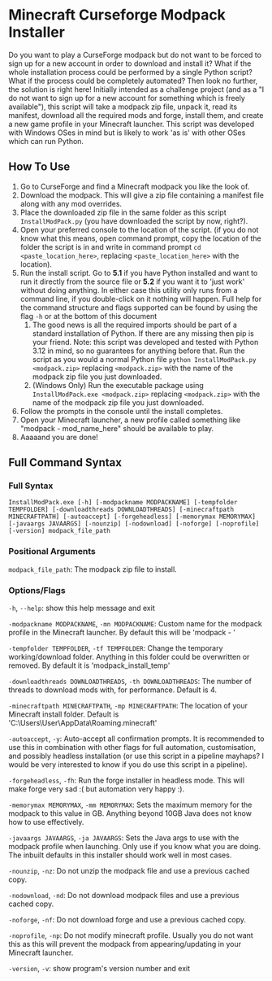 # Minecraft Curseforge Modpack Installer
Do you want to play a CurseForge modpack but do not want to be forced to sign up for a new account in order to download and install it? What if the whole installation process could be performed by a single Python script? What if the process could be completely automated? Then look no further, the solution is right here! Initially intended as a challenge project (and as a "I do not want to sign up for a new account for something which is freely available"), this script will take a modpack zip file, unpack it, read its manifest, download all the required mods and forge, install them, and create a new game profile in your Minecraft launcher. This script was developed with Windows OSes in mind but is likely to work 'as is' with other OSes which can run Python.

## How To Use
1. Go to CurseForge and find a Minecraft modpack you like the look of.
2. Download the modpack. This will give a zip file containing a manifest file along with any mod overrides.
3. Place the downloaded zip file in the same folder as this script `InstallModPack.py` (you have downloaded the script by now, right?).
4. Open your preferred console to the location of the script. (if you do not know what this means, open command prompt, copy the location of the folder the script is in and write in command prompt `cd <paste_location_here>`, replacing `<paste_location_here>` with the location).
5. Run the install script. Go to **5.1** if you have Python installed and want to run it directly from the source file or **5.2** if you want it to 'just work' without doing anything. In either case this utility only runs from a command line, if you double-click on it nothing will happen. Full help for the command structure and flags supported can be found by using the flag `-h` or at the bottom of this document
    1. The good news is all the required imports should be part of a standard installation of Python. If there are any missing then pip is your friend. Note: this script was developed and tested with Python 3.12 in mind, so no guarantees for anything before that. Run the script as you would a normal Python file `python InstallModPack.py <modpack.zip>` replacing `<modpack.zip>` with the name of the modpack zip file you just downloaded.
    2. (Windows Only) Run the executable package using `InstallModPack.exe <modpack.zip>` replacing `<modpack.zip>` with the name of the modpack zip file you just downloaded.
6. Follow the prompts in the console until the install completes.
7. Open your Minecraft launcher, a new profile called something like "modpack - mod_name_here" should be available to play.
8. Aaaaand you are done!

## Full Command Syntax
### Full Syntax
`InstallModPack.exe [-h] [-modpackname MODPACKNAME] [-tempfolder TEMPFOLDER] [-downloadthreads DOWNLOADTHREADS] [-minecraftpath MINECRAFTPATH] [-autoaccept] [-forgeheadless] [-memorymax MEMORYMAX] [-javaargs JAVAARGS] [-nounzip] [-nodownload] [-noforge] [-noprofile] [-version] modpack_file_path`

### Positional Arguments
`modpack_file_path`: The modpack zip file to install.

### Options/Flags
`-h`, `--help`: show this help message and exit

`-modpackname MODPACKNAME`, `-mn MODPACKNAME`: Custom name for the modpack profile in the Minecraft launcher. By default this will be 'modpack - <modpackname>'

`-tempfolder TEMPFOLDER`, `-tf TEMPFOLDER`: Change the temporary working/download folder. Anything in this folder could be overwritten or removed. By default it is 'modpack_install_temp'

`-downloadthreads DOWNLOADTHREADS`, `-th DOWNLOADTHREADS`: The number of threads to download mods with, for performance. Default is 4.

`-minecraftpath MINECRAFTPATH`, `-mp MINECRAFTPATH`: The location of your Minecraft install folder. Default is 'C:\Users\User\AppData\Roaming\.minecraft'

`-autoaccept`, `-y`: Auto-accept all confirmation prompts. It is recommended to use this in combination with other flags for full automation, customisation, and possibly headless installation (or use this script in a pipeline mayhaps? I would be very interested to know if you do use this script in a pipeline).

`-forgeheadless`, `-fh`: Run the forge installer in headless mode. This will make forge very sad :( but automation very happy :).

`-memorymax MEMORYMAX`, `-mm MEMORYMAX`: Sets the maximum memory for the modpack to this value in GB. Anything beyond 10GB Java does not know how to use effectively.

`-javaargs JAVAARGS`, `-ja JAVAARGS`: Sets the Java args to use with the modpack profile when launching. Only use if you know what you are doing. The inbuilt defaults in this installer should work well in most cases.

`-nounzip`, `-nz`: Do not unzip the modpack file and use a previous cached copy.

`-nodownload`, `-nd`: Do not download modpack files and use a previous cached copy.

`-noforge`, `-nf`: Do not download forge and use a previous cached copy.

`-noprofile`, `-np`: Do not modify minecraft profile. Usually you do not want this as this will prevent the modpack from appearing/updating in your Minecraft launcher.

`-version`, `-v`: show program's version number and exit